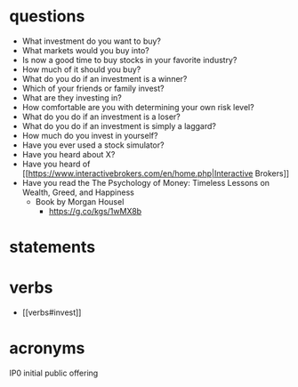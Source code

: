 # questions
* What investment do you want to buy?
* What markets would you buy into?
* Is now a good time to buy stocks in your favorite industry?
* How much of it should you buy?
* What do you do if an investment is a winner?
* Which of your friends or family invest?
* What are they investing in?
* How comfortable are you with determining your own risk level?
* What do you do if an investment is a loser?
* What do you do if an investment is simply a laggard?
* How much do you invest in yourself?
* Have you ever used a stock simulator?
* Have you heard about X?
* Have you heard of [[https://www.interactivebrokers.com/en/home.php|Interactive Brokers]]
* Have you read the The Psychology of Money: Timeless Lessons on Wealth, Greed, and Happiness
	* Book by Morgan Housel
		* https://g.co/kgs/1wMX8b

# statements

# verbs
- [[verbs#invest]]

# acronyms
IP0 initial public offering